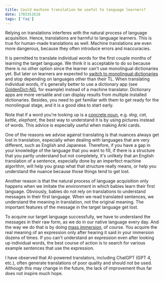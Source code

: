 ```yaml
---
title: Could machine translation be useful to language learners?
date: 1703351618
tags: ['faq']
---
```


Relying on translations interferes with the natural process of language acquisition.
Hence, translations are harmful to language learners.
This is true for human-made translations as well.
Machine translations are even more dangerous,
because they often introduce errors and inaccuracies.

It is permitted to translate individual words
for the first couple months of learning the target language.
We think it is acceptable to do so because there is no other option
since the learner can't use monolingual dictionaries yet.
But later on learners are expected to [switch to monolingual dictionaries](going-monolingual.html)
and stop depending on languages other than their TL.
When translating individual words,
it's generally better to use a dictionary app
(see [GoldenDict-NG](setting-up-goldendict.html), for example)
instead of a machine translator.
Dictionary apps are more versatile
and can display results from multiple installed dictionaries.
Besides,
you need to get familiar with them to get ready for the monolingual stage,
and it is a good idea to start early.

Note that if a word you're looking up is a
[concrete noun](https://www.ldoceonline.com/dictionary/concrete-noun),
e.g. *dog*, *cat*, *kettle*, *elephant*,
the best way to understand it is by using pictures instead of words.
This advice is especially useful when making Anki cards.

One of the reasons we advise against translating is that
nuances always get lost in translation,
especially when dealing with languages that are very different,
such as English and Japanese.
Therefore,
if you have a gap in your knowledge of the language that you want to fill,
if there is a structure that you partly understand but not completely,
it's unlikely that an English translation of a sentence,
especially done by an imperfect machine algorithm,
will help you grasp what that structure really means,
or help you understand the nuance
because those things tend to get lost.

Another reason is that the natural process of language acquisition
only happens when we imitate the environment in which babies learn their first language.
Obviously,
babies do not rely on translations to understand messages in their first language.
When we read translated sentences,
we understand the meaning in translation,
not the original meaning.
The important features of the message in the target language get lost.

To acquire our target language successfully,
we have to understand the messages in their raw form,
as we do in our native language every day.
And the way we do that is by doing [mass immersion](mass-immersion.html), of course.
You acquire the real meaning of an expression
only after hearing it said in your immersion dozens of times.
If you can't understand an expression even after looking up individual words,
the best course of action is to search for various example sentences that use the expression.

I have observed that AI-powered translators,
including ChatGPT (GPT 4, etc.),
often generate translations of poor quality and should not be used.
Although this may change in the future,
the lack of improvement thus far does not inspire much hope.
